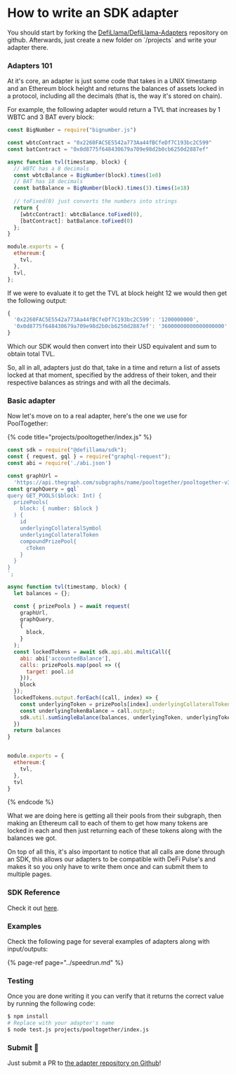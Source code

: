 # How to write an SDK adapter

You should start by forking the [DefiLlama/DefiLlama-Adapters](https://github.com/DefiLlama/DefiLlama-Adapters) repository on github. Afterwards, just create a new folder on \`/projects\` and write your adapter there.

### Adapters 101

At it's core, an adapter is just some code that takes in a UNIX timestamp and an Ethereum block height and returns the balances of assets locked in a protocol, including all the decimals \(that is, the way it's stored on chain\).

For example, the following adapter would return a TVL that increases by 1 WBTC and 3 BAT every block:

```javascript
const BigNumber = require("bignumber.js")

const wbtcContract = "0x2260FAC5E5542a773Aa44fBCfeDf7C193bc2C599"
const batContract = "0x0d8775f648430679a709e98d2b0cb6250d2887ef"

async function tvl(timestamp, block) {
  // WBTC has a 8 decimals
  const wbtcBalance = BigNumber(block).times(1e8)
  // BAT has 18 decimals
  const batBalance = BigNumber(block).times(3).times(1e18)
  
  // toFixed(0) just converts the numbers into strings
  return { 
    [wbtcContract]: wbtcBalance.toFixed(0),
    [batContract]: batBalance.toFixed(0)
  };
}

module.exports = {
  ethereum:{
    tvl,
  },
  tvl,
};
```

If we were to evaluate it to get the TVL at block height 12 we would then get the following output:

```javascript
{
  '0x2260FAC5E5542a773Aa44fBCfeDf7C193bc2C599': '1200000000',
  '0x0d8775f648430679a709e98d2b0cb6250d2887ef': '36000000000000000000'
}
```

Which our SDK would then convert into their USD equivalent and sum to obtain total TVL.

So, all in all, adapters just do that, take in a time and return a list of assets locked at that moment, specified by the address of their token, and their respective balances as strings and with all the decimals.

### Basic adapter

Now let's move on to a real adapter, here's the one we use for PoolTogether:

{% code title="projects/pooltogether/index.js" %}
```javascript
const sdk = require("@defillama/sdk");
const { request, gql } = require("graphql-request");
const abi = require('./abi.json')

const graphUrl =
  'https://api.thegraph.com/subgraphs/name/pooltogether/pooltogether-v3_1_0';
const graphQuery = gql`
query GET_POOLS($block: Int) {
  prizePools(
    block: { number: $block }
  ) {
    id
    underlyingCollateralSymbol
    underlyingCollateralToken
    compoundPrizePool{
      cToken
    }
  }
}
`;

async function tvl(timestamp, block) {
  let balances = {};

  const { prizePools } = await request(
    graphUrl,
    graphQuery,
    {
      block,
    }
  );
  const lockedTokens = await sdk.api.abi.multiCall({
    abi: abi['accountedBalance'],
    calls: prizePools.map(pool => ({
      target: pool.id
    })),
    block
  });
  lockedTokens.output.forEach((call, index) => {
    const underlyingToken = prizePools[index].underlyingCollateralToken;
    const underlyingTokenBalance = call.output;
    sdk.util.sumSingleBalance(balances, underlyingToken, underlyingTokenBalance);
  })
  return balances
}


module.exports = {
  ethereum:{
    tvl,
  },
  tvl
}
```
{% endcode %}

What we are doing here is getting all their pools from their subgraph, then making an Ethereum call to each of them to get how many tokens are locked in each and then just returning each of these tokens along with the balances we got.

On top of all this, it's also important to notice that all calls are done through an SDK, this allows our adapters to be compatible with DeFi Pulse's and makes it so you only have to write them once and can submit them to multiple pages.

### SDK Reference

Check it out [here](https://github.com/ConcourseOpen/DeFi-Pulse-Adapters/blob/master/docs/sdk.md).

### Examples

Check the following page for several examples of adapters along with input/outputs:

{% page-ref page="../speedrun.md" %}

### Testing

Once you are done writing it you can verify that it returns the correct value by running the following code:

```bash
$ npm install
# Replace with your adapter's name
$ node test.js projects/pooltogether/index.js 
```

### Submit 🎉

Just submit a PR to [the adapter repository on Github](https://github.com/DefiLlama/DefiLlama-Adapters)! 

